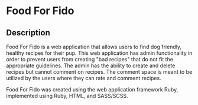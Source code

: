 # Food For Fido

## Description

Food For Fido is a web application that allows users to find dog friendly, healthy recipes for their pup. This web application has admin functionality in order to prevent users from creating "bad recipes" that do not fit the appropriate guidelines. The admin has the ability to create and delete recipes but cannot comment on recipes. The comment space is meant to be utilized by the users where they can rate and comment recipes.

Food For Fido was created using the web application framework Ruby, implemented using Ruby, HTML, and SASS/SCSS.
